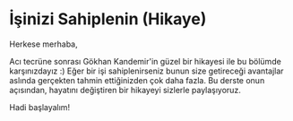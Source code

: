 # İşinizi Sahiplenin (Hikaye)

Herkese merhaba,

Acı tecrüne sonrası Gökhan Kandemir'in güzel bir hikayesi ile bu bölümde karşınızdayız :) Eğer bir işi sahiplenirseniz bunun size getireceği avantajlar aslında gerçekten tahmin ettiğinizden çok daha fazla. Bu derste onun açısından, hayatını değiştiren bir hikayeyi sizlerle paylaşıyoruz.

Hadi başlayalım!
